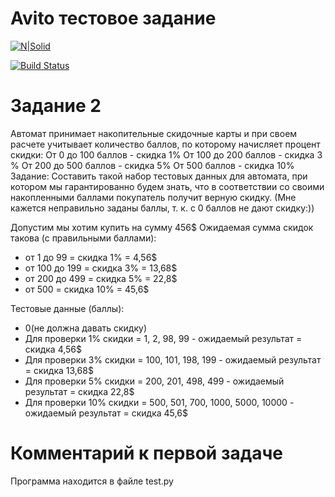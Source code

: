 
# Avito тестовое задание

[![N|Solid](https://www.freepngimg.com/thumb/tree/35945-9-fir-tree-thumb.png)](https://nodesource.com/products/nsolid)

[![Build Status](https://travis-ci.org/joemccann/dillinger.svg?branch=master)](https://travis-ci.org/joemccann/dillinger)

# Задание 2

Автомат принимает накопительные скидочные карты и при своем расчете учитывает количество баллов, по которому начисляет процент скидки: От 0 до 100 баллов - скидка 1% От 100 до 200 баллов - скидка 3 % От 200 до 500 баллов - скидка 5% От 500 баллов - скидка 10% Задание: Составить такой набор тестовых данных для автомата, при котором мы гарантированно будем знать, что в соответствии со своими накопленными баллами покупатель получит верную скидку.
(Мне кажется неправильно заданы баллы, т. к. с 0 баллов не дают скидку:))

Допустим мы хотим купить на сумму 456$
Ожидаемая сумма скидок такова (с правильными баллами):
- от 1 до 99 = скидка 1% = 4,56$
- от 100 до 199 = скидка 3% = 13,68$
- от 200 до 499 = скидка 5% = 22,8$
- от 500 = скидка 10% = 45,6$

Тестовые данные (баллы):
- 0(не должна давать скидку)
- Для проверки 1% скидки = 1, 2, 98, 99 - ожидаемый результат = скидка 4,56$
- Для проверки 3% скидки = 100, 101, 198, 199 - ожидаемый результат = скидка 13,68$
- Для проверки 5% скидки = 200, 201, 498, 499 - ожидаемый результат = скидка 22,8$
- Для проверки 10% скидки = 500, 501, 700, 1000, 5000, 10000 - ожидаемый результат = скидка 45,6$

# Комментарий к первой задаче

Программа находится в файле test.py